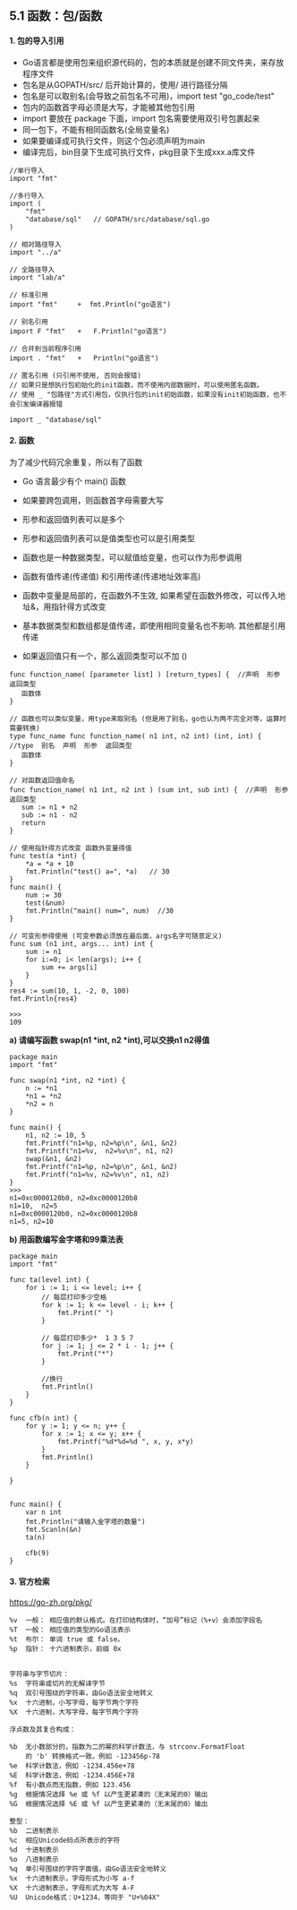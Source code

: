 ## 5.1 函数：包/函数


#### 1. 包的导入引用

* Go语言都是使用包来组织源代码的，包的本质就是创建不同文件夹，来存放程序文件
* 包名是从GOPATH/src/ 后开始计算的，使用/ 进行路径分隔
* 包名是可以取别名(会导致之前包名不可用)，import test "go_code/test"
* 包内的函数首字母必须是大写，才能被其他包引用
* import 要放在 package 下面，import 包名需要使用双引号包裹起来
* 同一包下，不能有相同函数名(全局变量名)
* 如果要编译成可执行文件，则这个包必须声明为main
* 编译完后，bin目录下生成可执行文件，pkg目录下生成xxx.a库文件

```
//单行导入
import "fmt"

//多行导入
import (
    "fmt"
    "database/sql"   // GOPATH/src/database/sql.go
)

// 相对路径导入
import "../a"

// 全路径导入
import "lab/a"

// 标准引用
import "fmt"     +  fmt.Println("go语言")

// 别名引用
import F "fmt"   +   F.Println("go语言")

// 合并到当前程序引用
import . "fmt"   +   Println("go语言")

// 匿名引用 (只引用不使用, 否则会报错)
// 如果只是想执行包初始化的init函数，而不使用内部数据时，可以使用匿名函数。
// 使用 _ "包路径"方式引用包，仅执行包的init初始函数，如果没有init初始函数，也不会引发编译器报错

import _ "database/sql"
```




#### 2. 函数

为了减少代码冗余重复，所以有了函数     

* Go 语言最少有个 main() 函数
* 如果要跨包调用，则函数首字母需要大写
* 形参和返回值列表可以是多个   
* 形参和返回值列表可以是值类型也可以是引用类型
* 函数也是一种数据类型，可以赋值给变量，也可以作为形参调用

* 函数有值传递(传递值) 和引用传递(传递地址效率高)
* 函数中变量是局部的，在函数外不生效, 如果希望在函数外修改，可以传入地址&，用指针得方式改变

* 基本数据类型和数组都是值传递，即使用相同变量名也不影响. 其他都是引用传递
* 如果返回值只有一个，那么返回类型可以不加 ()

```
func function_name( [parameter list] ) [return_types] {  //声明  形参  返回类型 
   函数体
}

// 函数也可以类似变量，用type来取别名 (但是用了别名，go也认为两不完全对等，运算时需要转换)
type func_name func function_name( n1 int, n2 int) (int, int) {        //type  别名  声明  形参  返回类型 
   函数体
}

// 对函数返回值命名
func function_name( n1 int, n2 int ) (sum int, sub int) {  //声明  形参  返回类型 
   sum := n1 + n2
   sub := n1 - n2
   return 
}

// 使用指针得方式改变 函数外变量得值
func test(a *int) {
    *a = *a + 10
    fmt.Println("test() a=", *a)   // 30
}
func main() {
    num := 30
    test(&num)
    fmt.Println("main() num=", num)  //30
}

// 可变形参得使用 (可变参数必须放在最后面，args名字可随意定义)
func sum (n1 int, args... int) int {
    sum := n1
    for i:=0; i< len(args); i++ {
        sum += args[i]      
    }
}
res4 := sum(10, 1, -2, 0, 100)
fmt.Println{res4}

>>>
109
```

**a) 请编写函数 swap(n1 \*int, n2 \*int),可以交换n1 n2得值**   

```
package main
import "fmt"

func swap(n1 *int, n2 *int) {
    n := *n1
    *n1 = *n2
    *n2 = n
}

func main() {
    n1, n2 := 10, 5
    fmt.Printf("n1=%p, n2=%p\n", &n1, &n2)
    fmt.Printf("n1=%v,  n2=%v\n", n1, n2)
    swap(&n1, &n2)
    fmt.Printf("n1=%p, n2=%p\n", &n1, &n2)
    fmt.Printf("n1=%v, n2=%v\n", n1, n2)
}
>>>
n1=0xc0000120b0, n2=0xc0000120b8
n1=10,  n2=5
n1=0xc0000120b0, n2=0xc0000120b8
n1=5, n2=10
```
**b) 用函数编写金字塔和99乘法表**  
```
package main
import "fmt"

func ta(level int) {
    for i := 1; i <= level; i++ {
        // 每层打印多少空格
        for k := 1; k <= level - i; k++ {
            fmt.Print(" ")
        }

        // 每层打印多少*  1 3 5 7
        for j := 1; j <= 2 * i - 1; j++ {
            fmt.Print("*")
        }

        //换行
        fmt.Println()
    }
} 

func cfb(n int) {
    for y := 1; y <= n; y++ {
        for x := 1; x <= y; x++ {
            fmt.Printf("%d*%d=%d ", x, y, x*y)
        }
        fmt.Println()
    }

}


func main() {
    var n int
    fmt.Println("请输入金字塔的数量")
    fmt.Scanln(&n)
    ta(n)

    cfb(9)
}
```


#### 3. 官方检索

https://go-zh.org/pkg/

```
%v	一般： 相应值的默认格式。在打印结构体时，“加号”标记（%+v）会添加字段名
%T	一般： 相应值的类型的Go语法表示
%t	布尔： 单词 true 或 false。
%p	指针： 十六进制表示，前缀 0x


字符串与字节切片：
%s	字符串或切片的无解译字节
%q	双引号围绕的字符串，由Go语法安全地转义
%x	十六进制，小写字母，每字节两个字符
%X	十六进制，大写字母，每字节两个字符

浮点数及其复合构成：

%b	无小数部分的，指数为二的幂的科学计数法，与 strconv.FormatFloat
	的 'b' 转换格式一致。例如 -123456p-78
%e	科学计数法，例如 -1234.456e+78
%E	科学计数法，例如 -1234.456E+78
%f	有小数点而无指数，例如 123.456
%g	根据情况选择 %e 或 %f 以产生更紧凑的（无末尾的0）输出
%G	根据情况选择 %E 或 %f 以产生更紧凑的（无末尾的0）输出

整型：
%b	二进制表示
%c	相应Unicode码点所表示的字符
%d	十进制表示
%o	八进制表示
%q	单引号围绕的字符字面值，由Go语法安全地转义
%x	十六进制表示，字母形式为小写 a-f
%X	十六进制表示，字母形式为大写 A-F
%U	Unicode格式：U+1234，等同于 "U+%04X"


```

